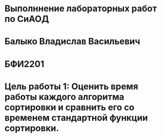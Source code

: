 # Выполннение лабораторных работ по СиАОД
# Балыко Владислав Васильевич 
# БФИ2201
# Цель работы 1: Оценить время работы каждого алгоритма сортировки и сравнить его со временем стандартной функции сортировки.
